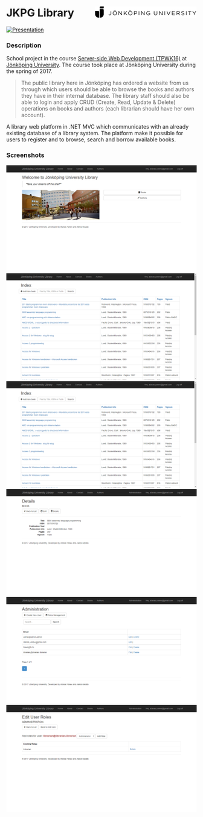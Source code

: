 JKPG Library <a href="https://ju.se"><img src="docs/ju_logo.svg" title="JU logo" align="right" height="30" /></a> 
======
<!--
[![Demo](https://img.shields.io/badge/Demo-Online-green.svg)](http://library-jkpg.azurewebsites.net/)
-->
[![Presentation](https://img.shields.io/badge/Guide-End%20User-blue.svg?style=for-the-badge)](https://rawgit.com/atanasyanew/JKPG-Library/master/docs/Presentation/index.html)

### Description
School project in the course [Server-side Web Development (TPWK16)](http://ju.se/JTH/en/education/courses.html?courseCode=TPWK16&semester=20161&lang=en) at [Jönköping University](https://ju.se/). 
The course took place at Jönköping University during the spring of 2017.

> The public library here in Jönköping has ordered a website from us through which users should be able to browse the books and authors they have in their internal database. The library staff should also be able to login and apply CRUD (Create, Read, Update & Delete) operations on books and authors (each librarian should have her own account).

A library web platform in .NET MVC which communicates with an already existing database of a library system.
The platform make it possible for users to register and to browse, search and borrow available books.

### Screenshots
![Library](docs/screenshots/JKPG-Library-02.png "Home page")
![Library](docs/screenshots/JKPG-Library-06.png "Books")
![Library](docs/screenshots/JKPG-Library-06.png "Authors")
![Library](docs/screenshots/JKPG-Library-09.png "Books details")
![Library](docs/screenshots/JKPG-Library-11.png "Admin panel")
![Library](docs/screenshots/JKPG-Library-14.png "Edit user roles")





